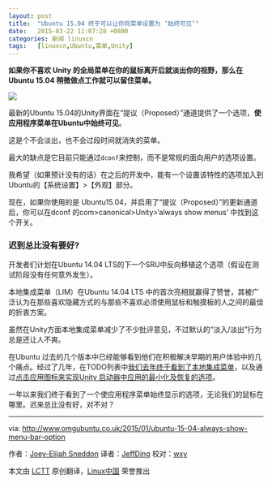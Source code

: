 ```yaml
---
layout: post
title:	"Ubuntu 15.04 终于可以让你将菜单设置为 ‘始终可见’"
date:	2015-03-22 11:07:28 +0800 
categories:	新闻 linuxcn 
tags:	[linuxcn,Ubuntu,菜单,Unity]
---
```



**如果你不喜欢 Unity 的全局菜单在你的鼠标离开后就淡出你的视野，那么在 Ubuntu 15.04 稍微做点工作就可以留住菜单。**


![](/Asserts/Images//attachment/album/201503/22/110732p7lnrvx777n9r1r7.png)


最新的Ubuntu 15.04的Unity界面在“提议（Proposed）”通道提供了一个选项，**使应用程序菜单在Ubuntu中始终可见**。


这是个不会淡出，也不会过段时间就消失的菜单。


最大的缺点是它目前只能通过`dconf`来控制，而不是常规的面向用户的选项设置。


我希望（如果预计没有的话）在之后的开发中，能有一个设置该特性的选项加入到Ubuntu的【系统设置】>【外观】部分。


现在，如果你使用的是 Ubuntu15.04，并启用了“提议（Proposed）”的更新通道后，你可以在dconf 的com>canonical>Unity>‘always show menus’ 中找到这个开关。


### 迟到总比没有要好?


开发者们计划在Ubuntu 14.04 LTS的下一个SRU中反向移植这个选项（假设在测试阶段没有任何意外发生）。


本地集成菜单（LIM）在Ubuntu 14.04 LTS 中的首次亮相就赢得了赞誉，其被广泛认为在那些喜欢隐藏方式的与那些不喜欢必须使用鼠标和触摸板的人之间的最佳的折衷方案。


虽然在Unity方面本地集成菜单减少了不少批评意见，不过默认的“淡入/淡出”行为总是还让人不爽。


在Ubuntu 过去的几个版本中已经能够看到他们在积极解决早期的用户体验中的几个痛点。经过了几年，在TODO列表中[我们去年终于看到了本地集成菜单](http://www.omgubuntu.co.uk/2014/02/locally-integrated-menus-ubuntu-14-04)，以及通过[点击应用图标来实现Unity 启动器中应用的最小化及恢复的选项](http://www.omgubuntu.co.uk/2014/03/minimize-click-launcher-option-ubuntu-14-04)。


一年以来我们终于看到了一个使应用程序菜单始终显示的选项，无论我们的鼠标在哪里。迟来总比没有好，对不对？




---


via: <http://www.omgubuntu.co.uk/2015/01/ubuntu-15-04-always-show-menu-bar-option>


作者：[Joey-Elijah Sneddon](https://plus.google.com/117485690627814051450/?rel=author) 译者：[JeffDing](https://github.com/JeffDing) 校对：[wxy](https://github.com/wxy)


本文由 [LCTT](https://github.com/LCTT/TranslateProject) 原创翻译，[Linux中国](http://linux.cn/) 荣誉推出

